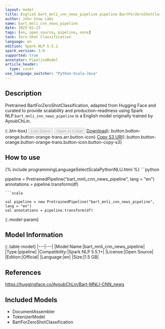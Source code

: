 ```yaml
---
layout: model
title: English bart_mnli_cnn_news_pipeline pipeline BartForZeroShotClassification from AyoubChLin
author: John Snow Labs
name: bart_mnli_cnn_news_pipeline
date: 2025-01-23
tags: [en, open_source, pipeline, onnx]
task: Zero-Shot Classification
language: en
edition: Spark NLP 5.5.1
spark_version: 3.0
supported: true
annotator: PipelineModel
article_header:
  type: cover
use_language_switcher: "Python-Scala-Java"
---
```


## Description

Pretrained BartForZeroShotClassification, adapted from Hugging Face and curated to provide scalability and production-readiness using Spark NLP.`bart_mnli_cnn_news_pipeline` is a English model originally trained by AyoubChLin.

{:.btn-box}
<button class="button button-orange" disabled>Live Demo</button>
<button class="button button-orange" disabled>Open in Colab</button>
[Download](https://s3.amazonaws.com/auxdata.johnsnowlabs.com/public/models/bart_mnli_cnn_news_pipeline_en_5.5.1_3.0_1737639976411.zip){:.button.button-orange.button-orange-trans.arr.button-icon}
[Copy S3 URI](s3://auxdata.johnsnowlabs.com/public/models/bart_mnli_cnn_news_pipeline_en_5.5.1_3.0_1737639976411.zip){:.button.button-orange.button-orange-trans.button-icon.button-copy-s3}

## How to use



<div class="tabs-box" markdown="1">
{% include programmingLanguageSelectScalaPythonNLU.html %}
```python

pipeline = PretrainedPipeline("bart_mnli_cnn_news_pipeline", lang = "en")
annotations =  pipeline.transform(df)   

```
```scala

val pipeline = new PretrainedPipeline("bart_mnli_cnn_news_pipeline", lang = "en")
val annotations = pipeline.transform(df)

```
</div>

{:.model-param}
## Model Information

{:.table-model}
|---|---|
|Model Name:|bart_mnli_cnn_news_pipeline|
|Type:|pipeline|
|Compatibility:|Spark NLP 5.5.1+|
|License:|Open Source|
|Edition:|Official|
|Language:|en|
|Size:|1.5 GB|

## References

https://huggingface.co/AyoubChLin/Bart-MNLI-CNN_news

## Included Models

- DocumentAssembler
- TokenizerModel
- BartForZeroShotClassification